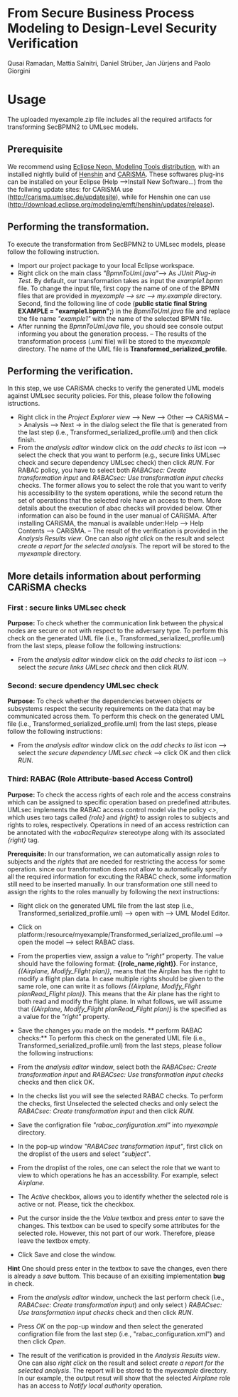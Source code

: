 # From Secure Business Process Modeling to Design-Level Security Verification
Qusai Ramadan, Mattia Salnitri, Daniel Strüber, Jan Jürjens and Paolo Giorgini

# Usage 
The uploaded myexample.zip file includes all the required artifacts for transforming SecBPMN2 to UMLsec models.
## Prerequisite 
We recommend using [Eclipse Neon, Modeling Tools distribution](https://www.eclipse.org/downloads/packages/eclipse-modeling-tools/neonr), with
an installed nightly build of [Henshin](https://www.eclipse.org/henshin/) and [CARiSMA](https://rgse.uni-koblenz.de/carisma/). These softwares plug-ins can be installed on your Eclipse (Help –>Install New Software...) from the the follwing update
sites: for CARiSMA use (http://carisma.umlsec.de/updatesite), while for Henshin one
can use (http://download.eclipse.org/modeling/emft/henshin/updates/release).

## Performing the transformation. 
To execute the transformation from SecBPMN2 to UMLsec models, please follow the following instruction. 
* Import our project package to your local Eclipse workspace.
* Right click on the main class *"BpmnToUml.java"*–> As *JUnit Plug-in Test*. By default, our transformation takes as input the *example1.bpmn* file. To change the input file, first copy the name of one of the BPMN files
that are provided in *myexample –> src –> my.example* directory. Second, find the following
line of code (**public static final String EXAMPLE = "example1.bpmn";**)
in the *BpmnToUml.java* file and replace the file name *"example1"* with the name of
the selected BPMN file.
* After running the *BpmnToUml.java* file, you should see console output informing you about
the generation process.
– The results of the transformation process (.uml file) will be stored to the *myexample*
directory. The name of the UML file is **Transformed_serialized_profile**.

## Performing the verification. 

In this step, we use CARiSMA checks to verify the generated UML models against UMLsec security policies. For this, please follow the following istructions.

* Right click in the *Project Explorer view* –> New –> Other –> CARiSMA –> Analysis
–> Next -> in the dialog select the file that is generated from the last step (i.e.,
Transformed_serialized_profile.uml) and then click finish.
* From the *analysis editor* window click on the *add checks to list* icon –> select the check that you
want to perform (e.g., secure links UMLsec check and secure dependency UMLsec
check) then click *RUN*. For RABAC policy, you have to select both *RABACsec: Create
transformation input* and *RABACsec: Use transformation input checks* checks. The former
allows you to select the role that you want to verify his accessibility to the system
operations, while the second return the set of operations that the selected role have an
access to them. More details about the execution of abac checks will provided below. Other information can also be found in the user manual
of CARiSMA. After installing CARiSMA, the manual is available under:Help –>
Help Contents –> CARiSMA.
– The result of the verification is provided in the *Analysis Results view*. One can also
*right click* on the result and select *create a report for the selected analysis*. The report
will be stored to the *myexample* directory.

## More details information about performing CARiSMA checks

### First : secure links UMLsec check

**Purpose:** To check whether the communication link between the physical nodes are secure or not with respect to the adversary type. To perform this check on the generated UML file (i.e., Transformed_serialized_profile.uml) from the last steps, please follow the following instructions: 

* From the *analysis editor* window click on the *add checks to list* icon –> select the *secure links UMLsec check* and then click *RUN*. 

### Second: secure dpendency UMLsec check

**Purpose:** To check whether the dependencies between objects or subsystems respect the security requirements on the data that may be communicated across them. To perform this check on the generated UML file (i.e., Transformed_serialized_profile.uml) from the last steps, please follow the following instructions:

* From the *analysis editor* window click on the *add checks to list* icon –> select the *secure dependency UMLsec check* –> click OK and then click *RUN*. 

### Third: RABAC (Role Attribute-based Access Control)

**Purpose:** To check the access rights of each role and the access constrains which can be assigned to specific operation based on predefined attributes. UMLsec  implements  the RABAC  access  control  model  via  the  policy *<<abac>>*,  which uses  two  tags  called *{role}* and *{right}* to  assign  roles  to subjects and rights to roles, respectively. Operations in need of an access restriction can be annotated with the *«abacRequire»* stereotype  along  with  its  associated *{right}* tag. 

**Prerequisite:** In our transformation, we can automatically assign *roles* to subjects and the *rights* that are needed for restricting the access for some operation. since our transformation does not allow to automatically specify all the required information for excuting the RABAC check, some information still need to be inserted manually. In our transformation one still need to assign the rights to the roles manually by following the next instructions: 

* Right click on the generated UML file from the last step (i.e., Transformed_serialized_profile.uml) --> open with --> UML Model Editor.
* Click on platform:/resource/myexample/Transformed_serialized_profile.uml --> open the model --> select RABAC class. 
* From the properties view, assign a value to *"right"* property. The value should have the following format: **{(role_name,right)}**. For instance, *{(Airplane, Modify_Flight plan)}*,  means that the Airplan has the right to modify a flight plan data. In case multiple rights should be given to the same role, one can write it as follows *{(Airplane, Modify_Flight planRead_Flight plan)}*. This means that the Air plane has the right to both read and modify the flight plane. In what follows, we will assume that   *{(Airplane, Modify_Flight planRead_Flight plan)}* is the specified as a value for the *"right"* property.

* Save the changes you made on the models.
** perform RABAC checks:** To perform this check on the generated UML file (i.e., Transformed_serialized_profile.uml) from the last steps, please follow the following instructions:

* From the *analysis editor* window, select both the *RABACsec: Create transformation input* and *RABACsec: Use transformation input checks* checks and then click OK. 
* In the checks list you will see the selected RABAC checks. To perform the checks, first Unselected the selected checks and only select the *RABACsec: Create transformation input* and then click *RUN*.
* Save the configration file *"rabac_configuration.xml"* into *myexample* directory.
* In the pop-up window *"RABACsec transformation input"*, first click on the droplist of the users and select *"subject"*.
* From the droplist of the roles, one can select the role that we want to view to which operations he has an accessbility. For example, select *Airplane*.
* The *Active* checkbox, allows you to identify whether the selected role is active or not. Please, tick the checkbox.
* Put the cursor inside the the *Value* textbox and press *enter* to save the changes. This textbox can be used to specify some attributes for the selected role. However, this not part of our work. Therefore, please leave the textbox empty.
* Click Save and close the window. 

**Hint** One should press enter in the textbox to save the changes, even there is already a *save* buttom. This because of an exisiting implementation **bug** in check.

* From the *analysis editor* window, uncheck the last perform check (i.e., *RABACsec: Create transformation input*) and only select 
) *RABACsec: Use transformation input checks* check and then click *RUN*.

* Press *OK* on the pop-up window and then select the generated configration file from the last step (i.e., "rabac_configuration.xml") and then click *Open*.
* The result of the verification is provided in the *Analysis Results view*. One can also
*right click* on the result and select *create a report for the selected analysis*. The report
will be stored to the *myexample* directory.  In our example, the  output resut will show that the selected *Airplane* role has an access to *Notify local authority* operation.

